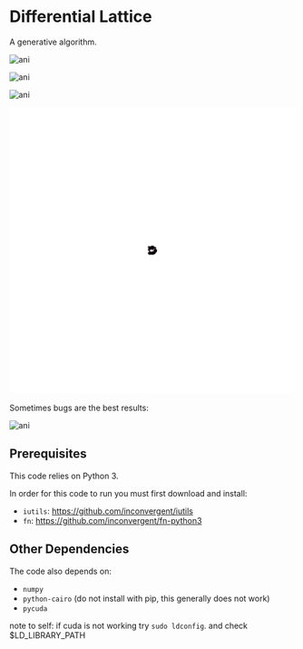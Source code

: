 # Differential Lattice

A generative algorithm.


![ani](/img/ani.gif?raw=true "ani")

![ani](/img/ani2.gif?raw=true "ani")

![ani](/img/ani4.gif?raw=true "ani")

![ani](/img/ani5.gif?raw=true "ani")

Sometimes bugs are the best results:

![ani](/img/ani3.gif?raw=true "ani")


## Prerequisites

This code relies on Python 3.

In order for this code to run you must first download and install:

*    `iutils`: https://github.com/inconvergent/iutils
*    `fn`: https://github.com/inconvergent/fn-python3

## Other Dependencies

The code also depends on:

*    `numpy`
*    `python-cairo` (do not install with pip, this generally does not work)
*    `pycuda`


note to self: if cuda is not working try `sudo ldconfig`. and check
$LD_LIBRARY_PATH

